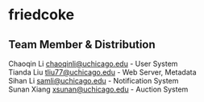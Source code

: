 # friedcoke

## Team Member & Distribution
Chaoqin Li <chaoqinli@uchicago.edu> - User System\
Tianda Liu <tliu77@uchicago.edu> - Web Server, Metadata\
Sihan Li <samli@uchicago.edu> - Notification System\
Sunan Xiang <xsunan@uchicago.edu> - Auction System
